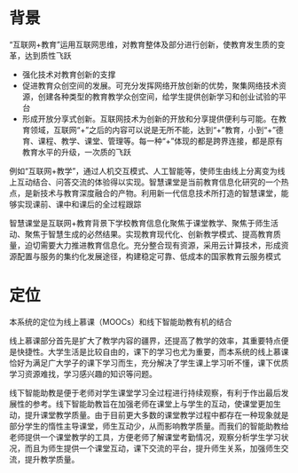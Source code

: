 # 背景

“互联网+教育”运用互联网思维，对教育整体及部分进行创新，使教育发生质的变革，达到质性飞跃

* 强化技术对教育创新的支撑
* 促进教育众创空间的发展。可充分发挥网络开放创新的优势，聚集网络技术资源，创建各种类型的教育教学众创空间，给学生提供创新学习和创业试验的平台
* 形成开放分享式创新。互联网技术为创新的开放和分享提供便利与可能。在教育领域，互联网“+”之后的内容可以说是无所不能，达到“+”教育，小到“+”德育、课程、教学、课堂、管理等。每一种“+”体现的都是跨界连接，都是原有教育水平的升级，一次质的飞跃

例如“互联网+教学”，通过人机交互模式、人工智能等，使师生由线上分离变为线上互动结合、问答交流的体验得以实现。智慧课堂是当前教育信息化研究的一个热点，是新技术与教育深度融合的产物。利用新一代信息技术所打造的智慧课堂，能够实现课前、课中和课后的全过程跟踪

智慧课堂是互联网+教育背景下学校教育信息化聚焦于课堂教学、聚焦于师生活动、聚焦于智慧生成的必然结果。实现教育现代化、创新教学模式、提高教育质量，迫切需要大力推进教育信息化。充分整合现有资源，采用云计算技术，形成资源配置与服务的集约化发展途径，构建稳定可靠、低成本的国家教育云服务模式

# 定位

本系统的定位为线上慕课（MOOCs）和线下智能助教有机的结合

线上慕课部分首先是扩大了教学内容的疆界，还提高了教学的效率，其重要特点便是快捷性。大学生活是比较自由的，课下的学习也尤为重要，而本系统的线上慕课恰好为满足广大学子的课下学习而生，充分解决了学生课上学习听不懂，课下优质学习资源难找，学习感兴趣的知识等问题。

线下智能助教是便于老师对学生课堂学习全过程进行持续观察，有利于作出最后发展性的参考。线下智能助教旨在加强老师在课堂上与学生的互动，使课堂更加生动，提升课堂教学质量。由于目前更大多数的课堂教学过程中都存在一种现象就是部分学生的惰性主导课堂，师生互动少，从而影响教学质量。而我们的智能助教给老师提供一个课堂教学的工具，方便老师了解课堂考勤情况，观察分析学生学习状况，而且为师生提供一个课堂互动，课下交流的平台，提升师生关系，加强师生交流，提升教学质量。